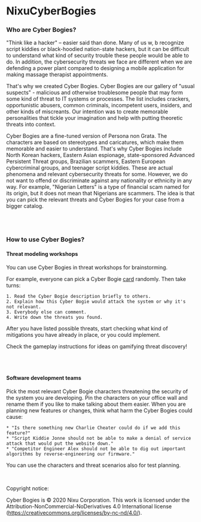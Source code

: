 # NixuCyberBogies

### Who are Cyber Bogies?

"Think like a hacker" – easier said than done. Many of us w, b recognize script kiddies or black-hoodied nation-state hackers, but it can be difficult to understand what kind of security trouble these people would be able to do. In addition, the cybersecurity threats we face are different when we are defending a power plant compared to designing a mobile application for making massage therapist appointments.

That's why we created Cyber Bogies. Cyber Bogies are our gallery of "usual suspects" - malicious and otherwise troublesome people that may form some kind of threat to IT systems or processes. The list includes crackers, opportunistic abusers, common criminals, incompetent users, insiders, and other kinds of miscreants. Our intention was to create memorable personalities that tickle your imagination and help with putting theoretic threats into context.

Cyber Bogies are a fine-tuned version of Persona non Grata. The characters are based on stereotypes and caricatures, which make them memorable and easier to understand. That's why Cyber Bogies include North Korean hackers, Eastern Asian espionage, state-sponsored Advanced Persistent Threat groups, Brazilian scammers, Eastern European cybercriminal groups, and teenager script kiddies. These are actual phenomena and relevant cybersecurity threats for some. However, we do not want to offend or discriminate against any nationality or ethnicity in any way. For example, "Nigerian Letters" is a type of financial scam named for its origin, but it does not mean that Nigerians are scammers. The idea is that you can pick the relevant threats and Cyber Bogies for your case from a bigger catalog.

<br />
<br />

### How to use Cyber Bogies?

#### Threat modeling workshops

You can use Cyber Bogies in threat workshops for brainstorming.

For example, everyone can pick a Cyber Bogie [card](https://github.com/nixu-corp/NixuCyberBogies/blob/master/Nixu-CyberBogies-2020.pdf) randomly. Then take turns:

    1. Read the Cyber Bogie description briefly to others.
    2. Explain how this Cyber Bogie would attack the system or why it's not relevant.
    3. Everybody else can comment.
    4. Write down the threats you found.

After you have listed possible threats, start checking what kind of mitigations you have already in place, or you could implement.

Check the gameplay instructions for ideas on gamifying threat discovery!


<br />
<br />

#### Software development teams

Pick the most relevant Cyber Bogie characters threatening the security of the system you are developing. Pin the characters on your office wall and rename them if you like to make talking about them easier. When you are planning new features or changes, think what harm the Cyber Bogies could cause:

    * "Is there something new Charlie Cheater could do if we add this feature?" 
    * "Script Kiddie Jonne should not be able to make a denial of service attack that would put the website down."
    * "Competitor Engineer Alex should not be able to dig out important algorithms by reverse-engineering our firmware."

You can use the characters and threat scenarios also for test planning.

<br />

Copyright notice:

Cyber Bogies is © 2020 Nixu Corporation.  This work is licensed under the Attribution-NonCommercial-NoDerivatives 4.0 International license (https://creativecommons.org/licenses/by-nc-nd/4.0/).
